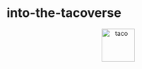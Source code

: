# into-the-tacoverse
 
<p align='center'>
    <img alt='taco' src='file:///C:/Users/moniq/Downloads/taco.svg' width='75' />
</p>
